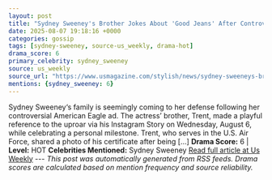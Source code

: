 ```yaml
---
layout: post
title: "Sydney Sweeney's Brother Jokes About 'Good Jeans' After Controversial Ad"
date: 2025-08-07 19:18:16 +0000
categories: gossip
tags: [sydney-sweeney, source-us_weekly, drama-hot]
drama_score: 6
primary_celebrity: sydney_sweeney
source: us_weekly
source_url: "https://www.usmagazine.com/stylish/news/sydney-sweeneys-brother-jokes-amid-american-eagle-ad-backlash/"
mentions: {sydney_sweeney: 6}
---
```


Sydney Sweeney‘s family is seemingly coming to her defense following her controversial American Eagle ad. The actress’ brother, Trent, made a playful reference to the uproar via his Instagram Story on Wednesday, August 6, while celebrating a personal milestone. Trent, who serves in the U.S. Air Force, shared a photo of his certificate after being […] **Drama Score:** 6 | **Level:** HOT **Celebrities Mentioned:** Sydney Sweeney [Read full article at Us Weekly](https://www.usmagazine.com/stylish/news/sydney-sweeneys-brother-jokes-amid-american-eagle-ad-backlash/) --- *This post was automatically generated from RSS feeds. Drama scores are calculated based on mention frequency and source reliability.*